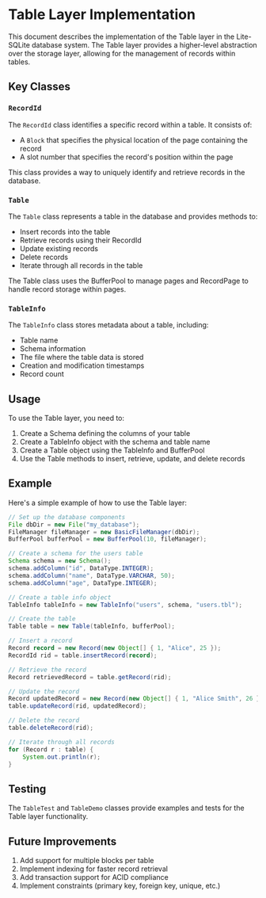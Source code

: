 # Table Layer Implementation

This document describes the implementation of the Table layer in the Lite-SQLite database system. The Table layer provides a higher-level abstraction over the storage layer, allowing for the management of records within tables.

## Key Classes

### `RecordId`

The `RecordId` class identifies a specific record within a table. It consists of:

- A `Block` that specifies the physical location of the page containing the record
- A slot number that specifies the record's position within the page

This class provides a way to uniquely identify and retrieve records in the database.

### `Table`

The `Table` class represents a table in the database and provides methods to:

- Insert records into the table
- Retrieve records using their RecordId
- Update existing records
- Delete records
- Iterate through all records in the table

The Table class uses the BufferPool to manage pages and RecordPage to handle record storage within pages.

### `TableInfo`

The `TableInfo` class stores metadata about a table, including:

- Table name
- Schema information
- The file where the table data is stored
- Creation and modification timestamps
- Record count

## Usage

To use the Table layer, you need to:

1. Create a Schema defining the columns of your table
2. Create a TableInfo object with the schema and table name
3. Create a Table object using the TableInfo and BufferPool
4. Use the Table methods to insert, retrieve, update, and delete records

## Example

Here's a simple example of how to use the Table layer:

```java
// Set up the database components
File dbDir = new File("my_database");
FileManager fileManager = new BasicFileManager(dbDir);
BufferPool bufferPool = new BufferPool(10, fileManager);

// Create a schema for the users table
Schema schema = new Schema();
schema.addColumn("id", DataType.INTEGER);
schema.addColumn("name", DataType.VARCHAR, 50);
schema.addColumn("age", DataType.INTEGER);

// Create a table info object
TableInfo tableInfo = new TableInfo("users", schema, "users.tbl");

// Create the table
Table table = new Table(tableInfo, bufferPool);

// Insert a record
Record record = new Record(new Object[] { 1, "Alice", 25 });
RecordId rid = table.insertRecord(record);

// Retrieve the record
Record retrievedRecord = table.getRecord(rid);

// Update the record
Record updatedRecord = new Record(new Object[] { 1, "Alice Smith", 26 });
table.updateRecord(rid, updatedRecord);

// Delete the record
table.deleteRecord(rid);

// Iterate through all records
for (Record r : table) {
    System.out.println(r);
}
```

## Testing

The `TableTest` and `TableDemo` classes provide examples and tests for the Table layer functionality.

## Future Improvements

1. Add support for multiple blocks per table
2. Implement indexing for faster record retrieval
3. Add transaction support for ACID compliance
4. Implement constraints (primary key, foreign key, unique, etc.)